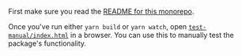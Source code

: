 First make sure you read the [README for this monorepo](../../README.md).

Once you've run either `yarn build` or `yarn watch`, open
[`test-manual/index.html`](test-manual/index.html) in a browser. You
can use this to manually test the package's functionality.
